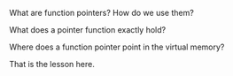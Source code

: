 What are function pointers? How do we use them? 

What does a pointer function exactly hold?

Where does a function pointer point in the virtual memory?


That is the lesson here.
